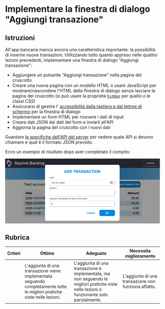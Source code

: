 # Implementare la finestra di dialogo "Aggiungi transazione"

## Istruzioni

All'app bancaria manca ancora una caratteristica importante: la possibilità di inserire nuove transazioni.
Utilizzando tutto quanto appreso nelle quattro lezioni precedenti, implementare una finestra di dialogo "Aggiungi transazione":

- Aggiungere un pulsante "Aggiungi transazione" nella pagina del cruscotto
- Creare una nuova pagina con un modello HTML o usare JavaScript per mostrare/nascondere l'HTML della finestra di dialogo senza lasciare la pagina del cruscotto (si può usare la proprietà [`hidden`](https://developer.mozilla.org/docs/Web/HTML/Global_attributes/hidden) per quello o le classi CSS)
- Assicurarsi di gestire l' [accessibilità dalla tastiera e dal lettore di schermo](https://developer.paciellogroup.com/blog/2018/06/the-current-state-of-modal-dialog-accessibility/) per la finestra di dialogo
- Implementare un form HTML per ricevere i dati di input
- Creare dati JSON dai dati del form e inviarli all'API
- Aggiorna la pagina del cruscotto con i nuovi dati

Guardare [le specifiche dell'API del server](../api/README.md) per vedere quale API si devono chiamare e qual è il formato JSON previsto.

Ecco un esempio di risultato dopo aver completato il compito:

![Videata che mostra un esempio di dialogo "Aggiungi transizione"](../images/dialog.png)

## Rubrica

| Criteri | Ottimo                                                                                                                  | Adeguato                                                                                                                                | Necessita miglioramento                             |
| ------- | ----------------------------------------------------------------------------------------------------------------------- | --------------------------------------------------------------------------------------------------------------------------------------- | --------------------------------------------------- |
|         | L'aggiunta di una transazione viene implementata seguendo completamente tutte le migliori pratiche viste nelle lezioni. | L'aggiunta di una transazione è implementata, ma non seguendo le migliori pratiche viste nelle lezioni o funzionante solo parzialmente. | L'aggiunta di una transazione non funziona affatto. |

